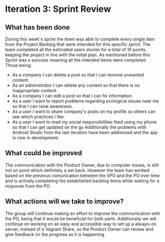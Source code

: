 # Iteration 3: Sprint Review

## What has been done

During this week's sprint the team was able to complete every single item from the Project Backlog that were intended for this specific sprint. The team completed all the estimated users stories for a total of 10 points, keeping the project in line with the initial plan.  As mentioned before this Sprint was a success meaning all the intended items were completed. Those being:
* As a company I can delete a post so that I can remove unwanted content.
* As an administrator I can delete any content so that there is no inappropriate content.
* As a company I can edit a post so that I can fix information.
* As a user I want to report problems regarding ecological issues near me so that I can raise awareness.
* As a user I want to share company's posts on my profile so others can see which practices I like.
* As a user I want to read my social responsibilities feed using my phone so that I can get updated on the go
Additionally the problems with Android Studio from the last iteration have been addressed and the app is now in development.


## What could be improved

The communication with the Product Owner, due to computer issues,  is still not on point which definitely a set back. However the team has worked based on the previous comunication between the SPO and the PO over time and is actively completing the estabilished backlog items while waiting for a response from the PO.

## What actions will we take to improve?

The group will continue making an effort to improve the communication with the PO, being that it would be beneficial for both parts. Additionally we will continue on working on an easy and accessible way to set up a always-on server, instead of a Vagrant Share, so the Product Owner can review and give feedback on the progress as it is happening.
